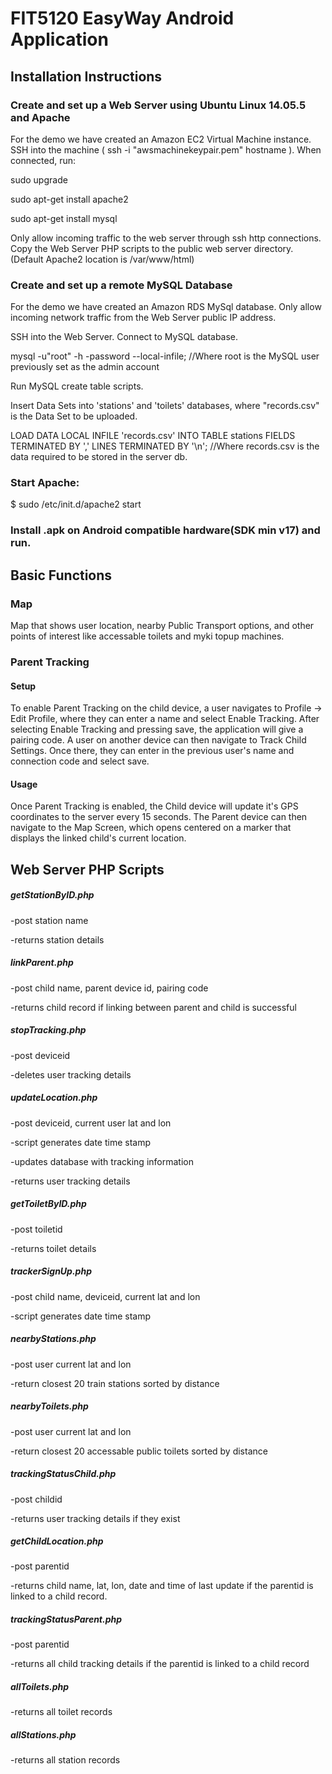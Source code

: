 # FIT5120 EasyWay Android Application

## Installation Instructions

### Create and set up a Web Server using Ubuntu Linux 14.05.5 and Apache


For the demo we have created an Amazon EC2 Virtual Machine instance. SSH into the machine (  ssh -i "awsmachinekeypair.pem" hostname  ). When connected, run:


  sudo upgrade
  
  sudo apt-get install apache2
  
  sudo apt-get install mysql
  

Only allow incoming traffic to the web server through ssh http connections.
Copy the Web Server PHP scripts to the public web server directory. (Default Apache2 location is /var/www/html)


### Create and set up a remote MySQL Database


For the demo we have created an Amazon RDS MySql database.
Only allow incoming network traffic from the Web Server public IP address.


SSH into the Web Server.
Connect to MySQL database.


   mysql -u"root" -h -password --local-infile; //Where root is the MySQL user previously set as the admin account
   

Run MySQL create table scripts.


Insert Data Sets into 'stations' and 'toilets' databases, where "records.csv" is the Data Set to be uploaded.

   
   LOAD DATA LOCAL INFILE 'records.csv' INTO TABLE stations FIELDS TERMINATED BY ',' LINES TERMINATED BY '\n'; //Where records.csv is the data required to be stored in the server db.


### Start Apache:

  $ sudo /etc/init.d/apache2 start
 
   
### Install .apk on Android compatible hardware(SDK min v17) and run.


## Basic Functions

### Map
Map that shows user location, nearby Public Transport options, and other points of interest like accessable toilets and myki topup machines. 

### Parent Tracking
#### Setup
To enable Parent Tracking on the child device, a user navigates to Profile -> Edit Profile, where they can enter a name and select Enable Tracking. After selecting Enable Tracking and pressing save, the application will give a pairing code.
A user on another device can then navigate to Track Child Settings. Once there, they can enter in the previous user's name and connection code and select save. 
#### Usage
Once Parent Tracking is enabled, the Child device will update it's GPS coordinates to the server every 15 seconds. 
The Parent device can then navigate to the Map Screen, which opens centered on a marker that displays the linked child's current location.

## Web Server PHP Scripts


##### getStationByID.php

-post station name


-returns station details


##### linkParent.php

-post child name, parent device id, pairing code

-returns child record if linking between parent and child is successful



##### stopTracking.php

-post deviceid

-deletes user tracking details



##### updateLocation.php

-post deviceid, current user lat and lon

-script generates date time stamp

-updates database with tracking information

-returns user tracking details



##### getToiletByID.php

-post toiletid

-returns toilet details



##### trackerSignUp.php

-post child name, deviceid, current lat and lon

-script generates date time stamp



##### nearbyStations.php

-post user current lat and lon

-return closest 20 train stations sorted by distance



##### nearbyToilets.php

-post user current lat and lon

-return closest 20 accessable public toilets sorted by distance



##### trackingStatusChild.php

-post childid

-returns user tracking details if they exist



##### getChildLocation.php

-post parentid

-returns child name, lat, lon, date and time of last update if the parentid is linked to a child record.



##### trackingStatusParent.php

-post parentid

-returns all child tracking details if the parentid is linked to a child record



##### allToilets.php

-returns all toilet records



##### allStations.php

-returns all station records

